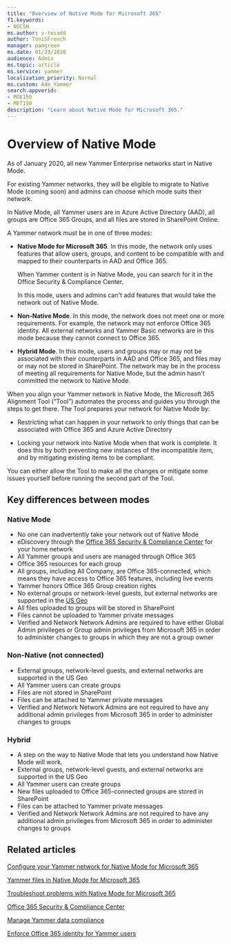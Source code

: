 ```yaml
---
title: "Overview of Native Mode for Microsoft 365"
f1.keywords:
- NOCSH
ms.author: v-tosadd
author: ToniSFrench
manager: pamgreen
ms.date: 01/23/2020
audience: Admin
ms.topic: article
ms.service: yammer
localization_priority: Normal
ms.custom: Adm_Yammer
search.appverid: 
- MOE150
- MET150
description: "Learn about Native Mode for Microsoft 365."
---
```


# Overview of Native Mode

As of January 2020, all new Yammer Enterprise networks start in Native Mode.

For existing Yammer networks, they will be eligible to migrate to Native Mode (coming soon) and admins can choose which mode suits their network.

In Native Mode, all Yammer users are in Azure Active Directory (AAD), all groups are Office 365 Groups, and all files are stored in SharePoint Online.

A Yammer network must be in one of three modes:

- **Native Mode for Microsoft 365**. In this mode, the network only uses features that allow users, groups, and content to be compatible with and mapped to their counterparts in AAD and Office 365.

  When Yammer content is in Native Mode, you can search for it in the Office Security & Compliance Center.
  
  In this mode, users and admins can't add features that would take the network out of Native Mode.

- **Non-Native Mode**. In this mode, the network does not meet one or more requirements. For example, the network may not enforce Office 365 identity. All external networks and Yammer Basic networks are in this mode because they cannot connect to Office 365.

- **Hybrid Mode**. In this mode, users and groups may or may not be associated with their counterparts in AAD and Office 365, and files may or may not be stored in SharePoint. The network may be in the process of meeting all requirements for Native Mode, but the admin hasn't committed the network to Native Mode.

When you align your Yammer network in Native Mode, the Microsoft 365 Alignment Tool (“Tool”) automates the process and guides you through the steps to get there. The Tool prepares your network for Native Mode by:

- Restricting what can happen in your network to only things that can be associated with Office 365 and Azure Active Directory

- Locking your network into Native Mode when that work is complete. It does this by both preventing new instances of the incompatible item, and by mitigating existing items to be compliant.

 You can either allow the Tool to make all the changes or mitigate some issues yourself before running the second part of the Tool.

## Key differences between modes

### Native Mode

- No one can inadvertently take your network out of Native Mode
- eDiscovery through the [Office 365 Security & Compliance Center](https://go.microsoft.com/fwlink/?linkid=2111321) for your home network
- All Yammer groups and users are managed through Office 365
- Office 365 resources for each group
- All groups, including All Company, are Office 365-connected, which means they have access to Office 365 features, including live events
- Yammer honors Office 365 Group creation rights
- No external groups or network-level guests, but external networks are supported in the [US Geo](../manage-security-and-compliance/security-and-compliance.md)
- All files uploaded to groups will be stored in SharePoint
- Files cannot be uploaded to Yammer private messages
- Verified and Network Network Admins are required to have either Global Admin privileges or Group admin privileges from Microsoft 365 in order to administer changes to groups in which they are not a group owner

### Non-Native (not connected)

- External groups, network-level guests, and external networks are supported in the US Geo
- All Yammer users can create groups
- Files are not stored in SharePoint
- Files can be attached to Yammer private messages
- Verified and Network Network Admins are not required to have any additional admin privileges from Microsoft 365 in order to administer changes to groups

### Hybrid

- A step on the way to Native Mode that lets you understand how Native Mode will work.
- External groups, network-level guests, and external networks are supported in the US Geo
- All Yammer users can create groups
- New files uploaded to Office 365-connected groups are stored in SharePoint
- Files can be attached to Yammer private messages
- Verified and Network Network Admins are not required to have any additional admin privileges from Microsoft 365 in order to administer changes to groups

## Related articles

[Configure your Yammer network for Native Mode for Microsoft 365](native-mode.md)

[Yammer files in Native Mode for Microsoft 365](files-in-native-mode.md)

[Troubleshoot problems with Native Mode for Microsoft 365](../troubleshoot-problems/troubleshoot-native-mode.md)

[Office 365 Security & Compliance Center](https://go.microsoft.com/fwlink/?linkid=2111321)

[Manage Yammer data compliance](../manage-security-and-compliance/manage-data-compliance.md)

[Enforce Office 365 identity for Yammer users](enforce-office-365-identity.md)
